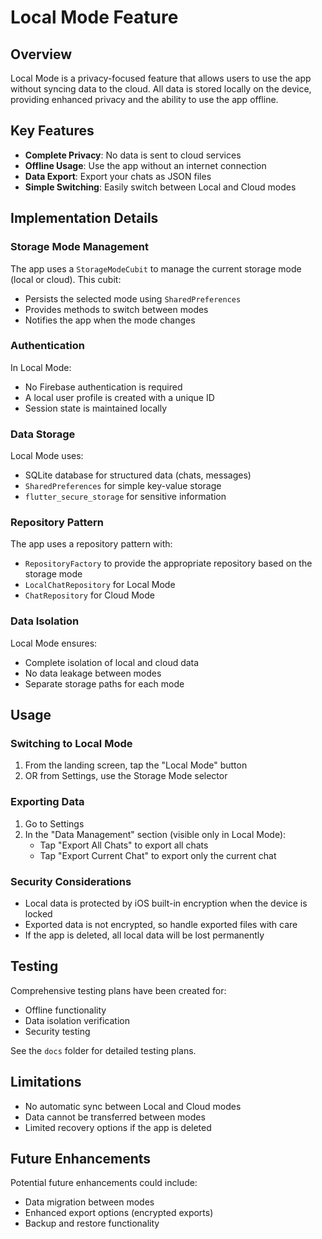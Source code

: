 # Local Mode Feature

## Overview

Local Mode is a privacy-focused feature that allows users to use the app without syncing data to the cloud. All data is stored locally on the device, providing enhanced privacy and the ability to use the app offline.

## Key Features

- **Complete Privacy**: No data is sent to cloud services
- **Offline Usage**: Use the app without an internet connection
- **Data Export**: Export your chats as JSON files
- **Simple Switching**: Easily switch between Local and Cloud modes

## Implementation Details

### Storage Mode Management

The app uses a `StorageModeCubit` to manage the current storage mode (local or cloud). This cubit:

- Persists the selected mode using `SharedPreferences`
- Provides methods to switch between modes
- Notifies the app when the mode changes

### Authentication

In Local Mode:
- No Firebase authentication is required
- A local user profile is created with a unique ID
- Session state is maintained locally

### Data Storage

Local Mode uses:
- SQLite database for structured data (chats, messages)
- `SharedPreferences` for simple key-value storage
- `flutter_secure_storage` for sensitive information

### Repository Pattern

The app uses a repository pattern with:
- `RepositoryFactory` to provide the appropriate repository based on the storage mode
- `LocalChatRepository` for Local Mode
- `ChatRepository` for Cloud Mode

### Data Isolation

Local Mode ensures:
- Complete isolation of local and cloud data
- No data leakage between modes
- Separate storage paths for each mode

## Usage

### Switching to Local Mode

1. From the landing screen, tap the "Local Mode" button
2. OR from Settings, use the Storage Mode selector

### Exporting Data

1. Go to Settings
2. In the "Data Management" section (visible only in Local Mode):
   - Tap "Export All Chats" to export all chats
   - Tap "Export Current Chat" to export only the current chat

### Security Considerations

- Local data is protected by iOS built-in encryption when the device is locked
- Exported data is not encrypted, so handle exported files with care
- If the app is deleted, all local data will be lost permanently

## Testing

Comprehensive testing plans have been created for:
- Offline functionality
- Data isolation verification
- Security testing

See the `docs` folder for detailed testing plans.

## Limitations

- No automatic sync between Local and Cloud modes
- Data cannot be transferred between modes
- Limited recovery options if the app is deleted

## Future Enhancements

Potential future enhancements could include:
- Data migration between modes
- Enhanced export options (encrypted exports)
- Backup and restore functionality 